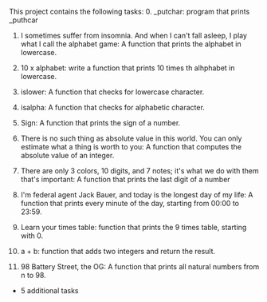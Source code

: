 This project contains the following tasks:
0. _putchar: program that prints _puthcar

1. I sometimes suffer from insomnia. And when I can't fall asleep, I play what I call the alphabet game: A function that prints the alphabet in lowercase.

2. 10 x alphabet: write a function that prints 10 times th alhphabet in lowercase.

3. islower: A function that checks for lowercase character.

4. isalpha: A function that checks for alphabetic character.

5. Sign: A function that prints the sign of a number.

6. There is no such thing as absolute value in this world. You can only estimate what a thing is worth to you: A function that computes the absolute value of an integer.

7. There are only 3 colors, 10 digits, and 7 notes; it's what we do with them that's important: A function that prints the last digit of a number

8. I'm federal agent Jack Bauer, and today is the longest day of my life: A function that prints every minute of the day, starting from 00:00 to 23:59.

9. Learn your times table: function that prints the 9 times table, starting with 0.

10. a + b: function that adds two integers and return the result.

11. 98 Battery Street, the OG: A function that prints all natural numbers from n to 98.

+ 5 additional tasks
